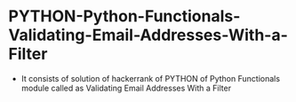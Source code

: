 # PYTHON-Python-Functionals-Validating-Email-Addresses-With-a-Filter
- It consists of solution of hackerrank of PYTHON of Python Functionals module called as Validating Email Addresses With a Filter
